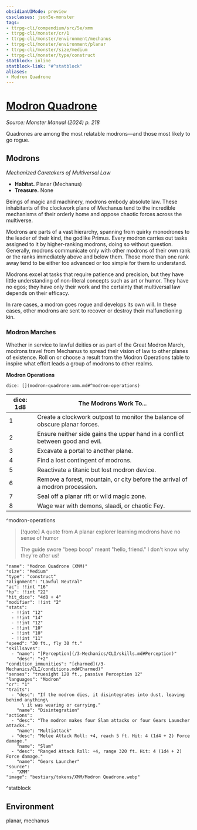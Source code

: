 ```yaml
---
obsidianUIMode: preview
cssclasses: json5e-monster
tags:
- ttrpg-cli/compendium/src/5e/xmm
- ttrpg-cli/monster/cr/1
- ttrpg-cli/monster/environment/mechanus
- ttrpg-cli/monster/environment/planar
- ttrpg-cli/monster/size/medium
- ttrpg-cli/monster/type/construct
statblock: inline
statblock-link: "#^statblock"
aliases:
- Modron Quadrone
---
```

# [Modron Quadrone](3-Mechanics\CLI\bestiary\construct/modron-quadrone-xmm.md)
*Source: Monster Manual (2024) p. 218*  

Quadrones are among the most relatable modrons—and those most likely to go rogue.

## Modrons

*Mechanized Caretakers of Multiversal Law*

- **Habitat.** Planar (Mechanus)  
- **Treasure.** None  

Beings of magic and machinery, modrons embody absolute law. These inhabitants of the clockwork plane of Mechanus tend to the incredible mechanisms of their orderly home and oppose chaotic forces across the multiverse.

Modrons are parts of a vast hierarchy, spanning from quirky monodrones to the leader of their kind, the godlike Primus. Every modron carries out tasks assigned to it by higher-ranking modrons, doing so without question. Generally, modrons communicate only with other modrons of their own rank or the ranks immediately above and below them. Those more than one rank away tend to be either too advanced or too simple for them to understand.

Modrons excel at tasks that require patience and precision, but they have little understanding of non-literal concepts such as art or humor. They have no egos; they have only their work and the certainty that multiversal law depends on their efficacy.

In rare cases, a modron goes rogue and develops its own will. In these cases, other modrons are sent to recover or destroy their malfunctioning kin.

### Modron Marches

Whether in service to lawful deities or as part of the Great Modron March, modrons travel from Mechanus to spread their vision of law to other planes of existence. Roll on or choose a result from the Modron Operations table to inspire what effort leads a group of modrons to other realms.

**Modron Operations**

`dice: [](modron-quadrone-xmm.md#^modron-operations)`

| dice: 1d8 | The Modrons Work To... |
|-----------|------------------------|
| 1 | Create a clockwork outpost to monitor the balance of obscure planar forces. |
| 2 | Ensure neither side gains the upper hand in a conflict between good and evil. |
| 3 | Excavate a portal to another plane. |
| 4 | Find a lost contingent of modrons. |
| 5 | Reactivate a titanic but lost modron device. |
| 6 | Remove a forest, mountain, or city before the arrival of a modron procession. |
| 7 | Seal off a planar rift or wild magic zone. |
| 8 | Wage war with demons, slaadi, or chaotic Fey. |
^modron-operations

> [!quote] A quote from A planar explorer learning modrons have no sense of humor  
> 
> The guide swore "beep boop" meant "hello, friend." I don't know why they're after us!


```statblock
"name": "Modron Quadrone (XMM)"
"size": "Medium"
"type": "construct"
"alignment": "Lawful Neutral"
"ac": !!int "16"
"hp": !!int "22"
"hit_dice": "4d8 + 4"
"modifier": !!int "2"
"stats":
  - !!int "12"
  - !!int "14"
  - !!int "12"
  - !!int "10"
  - !!int "10"
  - !!int "11"
"speed": "30 ft., fly 30 ft."
"skillsaves":
  - "name": "[Perception](/3-Mechanics/CLI/skills.md#Perception)"
    "desc": "+2"
"condition_immunities": "[charmed](/3-Mechanics/CLI/conditions.md#Charmed)"
"senses": "truesight 120 ft., passive Perception 12"
"languages": "Modron"
"cr": "1"
"traits":
  - "desc": "If the modron dies, it disintegrates into dust, leaving behind anything\
      \ it was wearing or carrying."
    "name": "Disintegration"
"actions":
  - "desc": "The modron makes four Slam attacks or four Gears Launcher attacks."
    "name": "Multiattack"
  - "desc": "Melee Attack Roll: +4, reach 5 ft. Hit: 4 (1d4 + 2) Force damage."
    "name": "Slam"
  - "desc": "Ranged Attack Roll: +4, range 320 ft. Hit: 4 (1d4 + 2) Force damage."
    "name": "Gears Launcher"
"source":
  - "XMM"
"image": "bestiary/tokens/XMM/Modron Quadrone.webp"
```
^statblock

## Environment

planar, mechanus